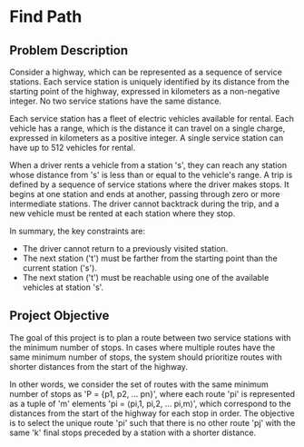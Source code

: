 # Find Path

## Problem Description

Consider a highway, which can be represented as a sequence of service stations. Each service station is uniquely identified by its distance from the starting point of the highway, expressed in kilometers as a non-negative integer. No two service stations have the same distance.

Each service station has a fleet of electric vehicles available for rental. Each vehicle has a range, which is the distance it can travel on a single charge, expressed in kilometers as a positive integer. A single service station can have up to 512 vehicles for rental.

When a driver rents a vehicle from a station 's', they can reach any station whose distance from 's' is less than or equal to the vehicle's range. A trip is defined by a sequence of service stations where the driver makes stops. It begins at one station and ends at another, passing through zero or more intermediate stations. The driver cannot backtrack during the trip, and a new vehicle must be rented at each station where they stop.

In summary, the key constraints are:

- The driver cannot return to a previously visited station.
- The next station ('t') must be farther from the starting point than the current station ('s').
- The next station ('t') must be reachable using one of the available vehicles at station 's'.

## Project Objective

The goal of this project is to plan a route between two service stations with the minimum number of stops. In cases where multiple routes have the same minimum number of stops, the system should prioritize routes with shorter distances from the start of the highway.

In other words, we consider the set of routes with the same minimum number of stops as 'P = {p1, p2, ... pn}', where each route 'pi' is represented as a tuple of 'm' elements 'pi = ⟨pi,1, pi,2, ... pi,m⟩', which correspond to the distances from the start of the highway for each stop in order. The objective is to select the unique route 'pi' such that there is no other route 'pj' with the same 'k' final stops preceded by a station with a shorter distance.
